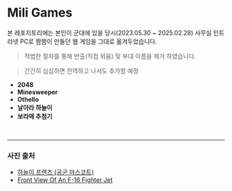 # Mili Games

본 레포지토리에는 본인이 군대에 있을 당시(2023.05.30 ~ 2025.02.28) 사무실 인트라넷 PC로 짬짬이 만들던 웹 게임을 그대로 옮겨두었습니다.

> 적법한 절차를 통해 반출(직접 외움) 및 부대 이름을 제거 하였습니다.

> 간간히 심심하면 전역하고 나서도 추가할 예정

- **2048**
- **Minesweeper**
- **Othello**
- **날아라 하늘이**
- **보라매 추첨기**

<br>

---

### 사진 출처

- [하늘이 프렌즈 (공군 마스코트)](https://afplay2.tistory.com/118)
- [Front View Of An F-16 Fighter Jet](https://pngtree.com/freepng/front-view-of-an-f-16-fighter-jet_20634131.html)
